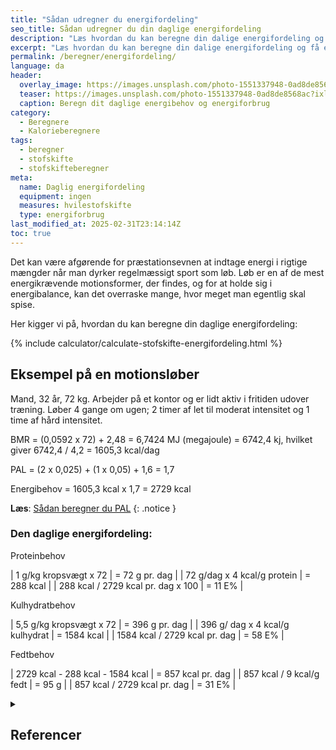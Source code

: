 ```yaml
---
title: "Sådan udregner du energifordeling"
seo_title: Sådan udregner du din daglige energifordeling
description: "Læs hvordan du kan beregne din dalige energifordeling og få en præcis forståelse af energiforbrug og tilpasse kostanbefalinger."
excerpt: "Læs hvordan du kan beregne din dalige energifordeling og få en præcis forståelse af energiforbrug og tilpasse kostanbefalinger."
permalink: /beregner/energifordeling/
language: da
header:
  overlay_image: https://images.unsplash.com/photo-1551337948-0ad8de8568ac?ixlib=rb-1.2.1&ixid=eyJhcHBfaWQiOjEyMDd9&auto=format&fit=crop&h=630&w=1200&q=60
  teaser: https://images.unsplash.com/photo-1551337948-0ad8de8568ac?ixlib=rb-1.2.1&ixid=eyJhcHBfaWQiOjEyMDd9&auto=format&fit=crop&h=300&w=400&q=10
  caption: Beregn dit daglige energibehov og energiforbrug
category:
  - Beregnere
  - Kalorieberegnere
tags:
  - beregner
  - stofskifte
  - stofskifteberegner
meta:
  name: Daglig energifordeling
  equipment: ingen
  measures: hvilestofskifte
  type: energiforbrug
last_modified_at: 2025-02-31T23:14:14Z
toc: true
---
```


Det kan være afgørende for præstationsevnen at indtage energi i rigtige mængder når man dyrker regelmæssigt sport som løb. Løb er en af de mest energikrævende motionsformer, der findes, og for at holde sig i energibalance, kan det overraske mange, hvor meget man egentlig skal spise.

Her kigger vi på, hvordan du kan beregne din daglige energifordeling:

{% include calculator/calculate-stofskifte-energifordeling.html %}

## Eksempel på en motionsløber

Mand, 32 år, 72 kg. Arbejder på et kontor og er lidt aktiv i fritiden udover træning. Løber 4 gange om ugen; 2 timer af let til moderat intensitet og 1 time af hård intensitet.

BMR = (0,0592 x 72) + 2,48 = 6,7424 MJ (megajoule) = 6742,4 kj, hvilket giver 6742,4 / 4,2 = 1605,3 kcal/dag

PAL = (2 x 0,025) + (1 x 0,05) + 1,6 = 1,7

Energibehov = 1605,3 kcal x 1,7 = 2729 kcal

**Læs**: [Sådan beregner du PAL](/beregner/pal/)
{: .notice }
 
### Den daglige energifordeling:

Proteinbehov

| 1 g/kg kropsvægt x 72               | = 72 g pr. dag |
| 72 g/dag x 4 kcal/g protein         | = 288 kcal     |
|  288 kcal / 2729 kcal pr. dag x 100 | = 11 E%        |

Kulhydratbehov

| 5,5 g/kg kropsvægt x 72             | = 396 g pr. dag |
| 396 g/ dag x 4 kcal/g kulhydrat     | = 1584 kcal     |
| 1584 kcal / 2729 kcal pr. dag       | = 58 E%         |

Fedtbehov

| 2729 kcal - 288 kcal - 1584 kcal    | = 857 kcal pr. dag |
| 857 kcal / 9 kcal/g fedt            | = 95 g             |
| 857 kcal / 2729 kcal pr. dag        | = 31 E%            |

<details markdown="1" class="references">
  <summary><h2 id="references">Referencer</h2></summary>

- [Nordic Nutrition Recommendations 2012](https://www.norden.org/en/publication/nordic-nutrition-recommendations-2012)
- [An Easy Approach to Calculating Estimated Energy Requirements](https://www.ncbi.nlm.nih.gov/)
</details>
